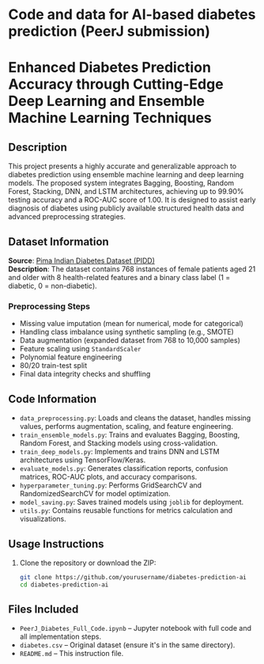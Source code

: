 # Code and data for AI-based diabetes prediction (PeerJ submission)

# Enhanced Diabetes Prediction Accuracy through Cutting-Edge Deep Learning and Ensemble Machine Learning Techniques

## Description

This project presents a highly accurate and generalizable approach to diabetes prediction using ensemble machine learning and deep learning models. The proposed system integrates Bagging, Boosting, Random Forest, Stacking, DNN, and LSTM architectures, achieving up to 99.90% testing accuracy and a ROC-AUC score of 1.00. It is designed to assist early diagnosis of diabetes using publicly available structured health data and advanced preprocessing strategies.

## Dataset Information

**Source**: [Pima Indian Diabetes Dataset (PIDD)](https://www.kaggle.com/datasets/uciml/pima-indians-diabetes-database)  
**Description**: The dataset contains 768 instances of female patients aged 21 and older with 8 health-related features and a binary class label (1 = diabetic, 0 = non-diabetic).

### Preprocessing Steps
- Missing value imputation (mean for numerical, mode for categorical)
- Handling class imbalance using synthetic sampling (e.g., SMOTE)
- Data augmentation (expanded dataset from 768 to 10,000 samples)
- Feature scaling using `StandardScaler`
- Polynomial feature engineering
- 80/20 train-test split
- Final data integrity checks and shuffling

## Code Information

- `data_preprocessing.py`: Loads and cleans the dataset, handles missing values, performs augmentation, scaling, and feature engineering.
- `train_ensemble_models.py`: Trains and evaluates Bagging, Boosting, Random Forest, and Stacking models using cross-validation.
- `train_deep_models.py`: Implements and trains DNN and LSTM architectures using TensorFlow/Keras.
- `evaluate_models.py`: Generates classification reports, confusion matrices, ROC-AUC plots, and accuracy comparisons.
- `hyperparameter_tuning.py`: Performs GridSearchCV and RandomizedSearchCV for model optimization.
- `model_saving.py`: Saves trained models using `joblib` for deployment.
- `utils.py`: Contains reusable functions for metrics calculation and visualizations.

## Usage Instructions

1. Clone the repository or download the ZIP:
   ```bash
   git clone https://github.com/yourusername/diabetes-prediction-ai
   cd diabetes-prediction-ai

##  Files Included

- `PeerJ_Diabetes_Full_Code.ipynb` – Jupyter notebook with full code and all implementation steps.
- `diabetes.csv` – Original dataset (ensure it's in the same directory).
- `README.md` – This instruction file.

